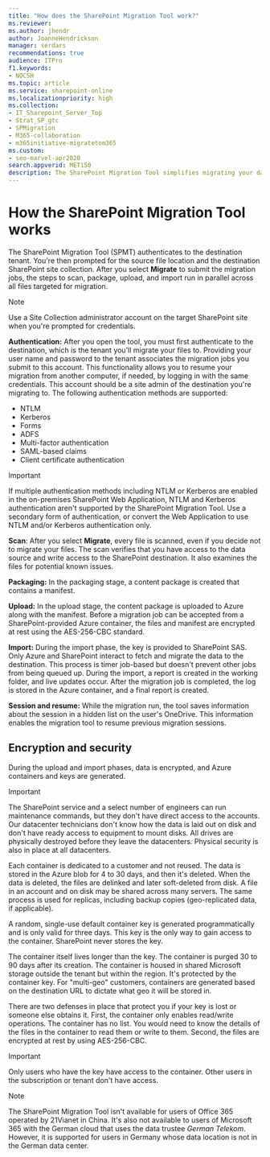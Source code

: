 ```yaml
---
title: "How does the SharePoint Migration Tool work?"
ms.reviewer: 
ms.author: jhendr
author: JoanneHendrickson
manager: serdars
recommendations: true
audience: ITPro
f1.keywords:
- NOCSH
ms.topic: article
ms.service: sharepoint-online
ms.localizationpriority: high
ms.collection: 
- IT_Sharepoint_Server_Top
- Strat_SP_gtc
- SPMigration
- M365-collaboration
- m365initiative-migratetom365
ms.custom:
- seo-marvel-apr2020
search.appverid: MET150
description: The SharePoint Migration Tool simplifies migrating your data from on-premises SharePoint Server document libraries and local file shares to SharePoint in Microsoft 365.
---
```


# How the SharePoint Migration Tool works

 The SharePoint Migration Tool (SPMT) authenticates to the destination tenant. You're then prompted for the source file location and the destination SharePoint site collection. After you select **Migrate** to submit the migration jobs, the steps to scan, package, upload, and import run in parallel across all files targeted for migration.
 
>[!Note]
> Use a Site Collection administrator account on the target SharePoint site when you're prompted for credentials.
  
**Authentication:** After you open the tool, you must first authenticate to the destination, which is the tenant you'll migrate your files to. Providing your user name and password to the tenant associates the migration jobs you submit to this account. This functionality allows you to resume your migration from another computer, if needed, by logging in with the same credentials. This account should be a site admin of the destination you're migrating to. The following authentication methods are supported:

- NTLM
- Kerberos
- Forms
- ADFS
- Multi-factor authentication
- SAML-based claims
- Client certificate authentication

> [!IMPORTANT] 
> If multiple authentication methods including NTLM or Kerberos are enabled in the on-premises SharePoint Web Application, NTLM and Kerberos authentication aren't supported by the SharePoint Migration Tool. Use a secondary form of authentication, or convert the Web Application to use NTLM and/or Kerberos authentication only.
    
**Scan**: After you select **Migrate**, every file is scanned, even if you decide not to migrate your files. The scan verifies that you have access to the data source and write access to the SharePoint destination. It also examines the files for potential known issues.

**Packaging:** In the packaging stage, a content package is created that contains a manifest.
 
**Upload:** In the upload stage, the content package is uploaded to Azure along with the manifest. Before a migration job can be accepted from a SharePoint-provided Azure container, the files and manifest are encrypted at rest using the AES-256-CBC standard.
  
**Import:** During the import phase, the key is provided to SharePoint SAS. Only Azure and SharePoint interact to fetch and migrate the data to the destination. This process is timer job-based but doesn't prevent other jobs from being queued up. During the import, a report is created in the working folder, and live updates occur. After the migration job is completed, the log is stored in the Azure container, and a final report is created.

**Session and resume:** While the migration run, the tool saves information about the session in a hidden list on the user's OneDrive. This information enables the migration tool to resume previous migration sessions.
    
## Encryption and security

During the upload and import phases, data is encrypted, and Azure containers and keys are generated.
  
> [!IMPORTANT]
> The SharePoint service and a select number of engineers can run maintenance commands, but they don't have direct access to the accounts. Our datacenter technicians don't know how the data is laid out on disk and don't have ready access to equipment to mount disks. All drives are physically destroyed before they leave the datacenters. Physical security is also in place at all datacenters.
  
Each container is dedicated to a customer and not reused. The data is stored in the Azure blob for 4 to 30 days, and then it's deleted. When the data is deleted, the files are delinked and later soft-deleted from disk. A file in an account and on disk may be shared across many servers. The same process is used for replicas, including backup copies (geo-replicated data, if applicable).
  
A random, single-use default container key is generated programmatically and is only valid for three days. This key is the only way to gain access to the container. SharePoint never stores the key.
  
The container itself lives longer than the key. The container is purged 30 to 90 days after its creation. The container is housed in shared Microsoft storage outside the tenant but within the region. It's protected by the container key. For "multi-geo" customers, containers are generated based on the destination URL to dictate what geo it will be stored in.
  
There are two defenses in place that protect you if your key is lost or someone else obtains it. First, the container only enables read/write operations. The container has no list. You would need to know the details of the files in the container to read them or write to them. Second, the files are encrypted at rest by using AES-256-CBC.

> [!IMPORTANT]
> Only users who have the key have access to the container. Other users in the subscription or tenant don't have access.
  
>[!NOTE]
>The SharePoint Migration Tool isn't available for users of Office 365 operated by 21Vianet in China. It's also not available to users of Microsoft 365 with the German cloud that uses the data trustee *German Telekom*. However, it is supported for users in Germany whose data location is not in the German data center.
